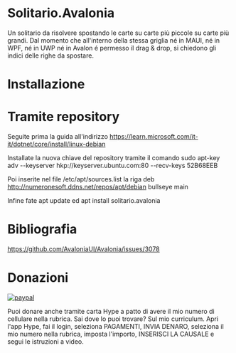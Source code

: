 # Solitario.Avalonia
Un solitario da risolvere spostando le carte su carte più piccole su carte più grandi. Dal momento che all'interno della stessa griglia né in MAUI, né in WPF, né in UWP né in Avalon é permesso il drag & drop, si chiedono gli indici delle righe da spostare.

#  Installazione

# Tramite repository
Seguite prima la guida all'indirizzo https://learn.microsoft.com/it-it/dotnet/core/install/linux-debian

Installate la nuova chiave del repository tramite il comando sudo apt-key adv --keyserver hkp://keyserver.ubuntu.com:80 --recv-keys 52B68EEB

Poi inserite nel file /etc/apt/sources.list la riga deb http://numeronesoft.ddns.net/repos/apt/debian bullseye main

Infine fate apt update ed apt install solitario.avalonia
                                                                                                                                                  
# Bibliografia
https://github.com/AvaloniaUI/Avalonia/issues/3078

# Donazioni

[![paypal](https://www.paypalobjects.com/it_IT/IT/i/btn/btn_donateCC_LG.gif)](https://www.paypal.com/cgi-bin/webscr?cmd=_s-xclick&hosted_button_id=H4ZHTFRCETWXG)

Puoi donare anche tramite carta Hype a patto di avere il mio numero di cellulare nella rubrica. Sai dove lo puoi trovare? Sul mio curriculum.
Apri l'app Hype, fai il login, seleziona PAGAMENTI, INVIA DENARO, seleziona il mio numero nella rubrica, imposta l'importo, INSERISCI LA CAUSALE e segui le istruzioni a video.
